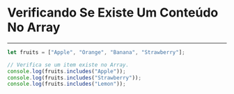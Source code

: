 # Verificando Se Existe Um Conteúdo No Array

---

```js
let fruits = ["Apple", "Orange", "Banana", "Strawberry"];

// Verifica se um item existe no Array.
console.log(fruits.includes("Apple"));
console.log(fruits.includes("Strawberry"));
console.log(fruits.includes("Lemon"));
```
